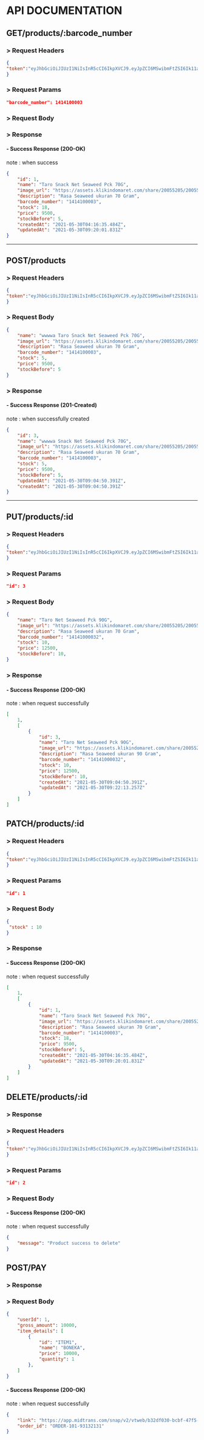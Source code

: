 # API DOCUMENTATION

## GET/products/:barcode_number

### > Request Headers

```JSON
{
"token":"eyJhbGciOiJIUzI1NiIsInR5cCI6IkpXVCJ9.eyJpZCI6MSwibmFtZSI6Ik11a3RpIE1ldHJvbm9tIiwiZW1haWwiOiJtdWt0aWVudHV0ekBtYWlsLmNvbSIsInBob25lX251bWJlciI6IjA4MTkwODA5MTgwOCIsImlhdCI6MTYyMjM2NDcwNH0.zxkxQNG3jwFH1XacT6iig3qp-q5WQJgd23N-6B0VAQw"
}
```

### > Request Params

```JSON
"barcode_number": 1414100003
```

### > Request Body

### > Response

#### - Success Response (200-OK)

note : when success

```JSON
{
    "id": 1,
    "name": "Taro Snack Net Seaweed Pck 70G",
    "image_url": "https://assets.klikindomaret.com/share/20055205/20055205_1.jpg",
    "description": "Rasa Seaweed ukuran 70 Gram",
    "barcode_number": "1414100003",
    "stock": 18,
    "price": 9500,
    "stockBefore": 5,
    "createdAt": "2021-05-30T04:16:35.484Z",
    "updatedAt": "2021-05-30T09:20:01.831Z"
}
```

---

## POST/products

### > Request Headers

```JSON
{
"token":"eyJhbGciOiJIUzI1NiIsInR5cCI6IkpXVCJ9.eyJpZCI6MSwibmFtZSI6Ik11a3RpIE1ldHJvbm9tIiwiZW1haWwiOiJtdWt0aWVudHV0ekBtYWlsLmNvbSIsInBob25lX251bWJlciI6IjA4MTkwODA5MTgwOCIsImlhdCI6MTYyMjM2NDcwNH0.zxkxQNG3jwFH1XacT6iig3qp-q5WQJgd23N-6B0VAQw"
}
```

### > Request Body

```JSON
{
    "name": "wwwwa Taro Snack Net Seaweed Pck 70G",
    "image_url": "https://assets.klikindomaret.com/share/20055205/20055205_1.jpg",
    "description": "Rasa Seaweed ukuran 70 Gram",
    "barcode_number": "1414100003",
    "stock": 5,
    "price": 9500,
    "stockBefore": 5
}
```

### > Response

#### - Success Response (201-Created)

note : when successfully created

```JSON
{
    "id": 3,
    "name": "wwwwa Snack Net Seaweed Pck 70G",
    "image_url": "https://assets.klikindomaret.com/share/20055205/20055205_1.jpg",
    "description": "Rasa Seaweed ukuran 70 Gram",
    "barcode_number": "1414100003",
    "stock": 5,
    "price": 9500,
    "stockBefore": 5,
    "updatedAt": "2021-05-30T09:04:50.391Z",
    "createdAt": "2021-05-30T09:04:50.391Z"
}
```

---

## PUT/products/:id

### > Request Headers

```JSON
{
"token":"eyJhbGciOiJIUzI1NiIsInR5cCI6IkpXVCJ9.eyJpZCI6MSwibmFtZSI6Ik11a3RpIE1ldHJvbm9tIiwiZW1haWwiOiJtdWt0aWVudHV0ekBtYWlsLmNvbSIsInBob25lX251bWJlciI6IjA4MTkwODA5MTgwOCIsImlhdCI6MTYyMjM2NDcwNH0.zxkxQNG3jwFH1XacT6iig3qp-q5WQJgd23N-6B0VAQw"
}
```

### > Request Params

```JSON
"id": 3
```

### > Request Body

```JSON
{
    "name": "Taro Net Seaweed Pck 90G",
    "image_url": "https://assets.klikindomaret.com/share/20055205/20055205_1.jpg",
    "description": "Rasa Seaweed ukuran 70 Gram",
    "barcode_number": "14141000032",
    "stock": 10,
    "price": 12500,
    "stockBefore": 10,
}
```

### > Response

#### - Success Response (200-OK)

note : when request successfully

```JSON
[
    1,
    [
        {
            "id": 3,
            "name": "Taro Net Seaweed Pck 90G",
            "image_url": "https://assets.klikindomaret.com/share/20055205/20055205_1.jpg",
            "description": "Rasa Seaweed ukuran 90 Gram",
            "barcode_number": "14141000032",
            "stock": 10,
            "price": 12500,
            "stockBefore": 10,
            "createdAt": "2021-05-30T09:04:50.391Z",
            "updatedAt": "2021-05-30T09:22:13.257Z"
        }
    ]
]
```

## PATCH/products/:id

### > Request Headers

```JSON
{
"token":"eyJhbGciOiJIUzI1NiIsInR5cCI6IkpXVCJ9.eyJpZCI6MSwibmFtZSI6Ik11a3RpIE1ldHJvbm9tIiwiZW1haWwiOiJtdWt0aWVudHV0ekBtYWlsLmNvbSIsInBob25lX251bWJlciI6IjA4MTkwODA5MTgwOCIsImlhdCI6MTYyMjM2NDcwNH0.zxkxQNG3jwFH1XacT6iig3qp-q5WQJgd23N-6B0VAQw"
}
```

### > Request Params

```JSON
"id": 1
```

### > Request Body

```JSON
{
 "stock" : 10
}
```

### > Response

#### - Success Response (200-OK)

note : when request successfully

```JSON
[
    1,
    [
        {
            "id": 1,
            "name": "Taro Snack Net Seaweed Pck 70G",
            "image_url": "https://assets.klikindomaret.com/share/20055205/20055205_1.jpg",
            "description": "Rasa Seaweed ukuran 70 Gram",
            "barcode_number": "1414100003",
            "stock": 18,
            "price": 9500,
            "stockBefore": 5,
            "createdAt": "2021-05-30T04:16:35.484Z",
            "updatedAt": "2021-05-30T09:20:01.831Z"
        }
    ]
]
```

## DELETE/products/:id

### > Response

### > Request Headers

```JSON
{
"token":"eyJhbGciOiJIUzI1NiIsInR5cCI6IkpXVCJ9.eyJpZCI6MSwibmFtZSI6Ik11a3RpIE1ldHJvbm9tIiwiZW1haWwiOiJtdWt0aWVudHV0ekBtYWlsLmNvbSIsInBob25lX251bWJlciI6IjA4MTkwODA5MTgwOCIsImlhdCI6MTYyMjM2NDcwNH0.zxkxQNG3jwFH1XacT6iig3qp-q5WQJgd23N-6B0VAQw"
}
```

### > Request Params

```JSON
"id": 2
```

### > Request Body

#### - Success Response (200-OK)

note : when request successfully

```JSON
{
    "message": "Product success to delete"
}
```

## POST/PAY

### > Response

### > Request Body

```JSON
{
    "userId": 1,
    "gross_amount": 10000,
    "item_details": [
        {
            "id": "ITEM1",
            "name": "BONEKA",
            "price": 10000,
            "quantity": 1
        },
    ]
}
```

#### - Success Response (200-OK)

note : when request successfully

```JSON
{
    "link": "https://app.midtrans.com/snap/v2/vtweb/b32df030-bcbf-47f5-7aedf243a657",
    "order_id": "ORDER-101-93132131"
}
```